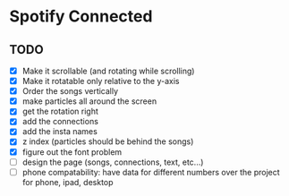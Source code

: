 # Spotify Connected

## TODO

- [X] Make it scrollable (and rotating while scrolling)
- [X] Make it rotatable only relative to the y-axis
- [X] Order the songs vertically
- [X] make particles all around the screen
- [X] get the rotation right
- [X] add the connections
- [X] add the insta names
- [X] z index (particles should be behind the songs)
- [X] figure out the font problem
- [ ] design the page (songs, connections, text, etc...)
- [ ] phone compatability: have data for different numbers over the project for phone, ipad, desktop
